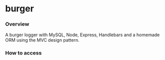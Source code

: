 # burger

### Overview

A burger logger with MySQL, Node, Express, Handlebars and a homemade ORM using the MVC design pattern.

### How to access
